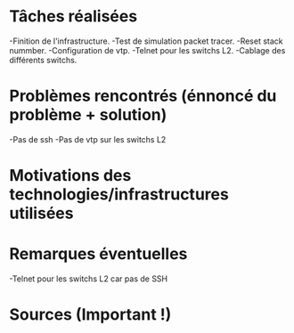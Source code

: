 # Tâches réalisées

-Finition de l'infrastructure.
-Test de simulation packet tracer.
-Reset stack nummber.
-Configuration de vtp.
-Telnet pour les switchs L2.
-Cablage des différents switchs.

# Problèmes rencontrés (énnoncé du problème + solution)

-Pas de ssh
-Pas de vtp sur les switchs L2

# Motivations des technologies/infrastructures utilisées

# Remarques éventuelles

-Telnet pour les switchs L2 car pas de SSH

# Sources (Important !)

